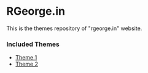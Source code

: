 # RGeorge.in
This is the themes repository of "rgeorge.in" website.

<h3>Included Themes</h3>
<ul>
<li><a href="https://github.com/RichiRic/RGeorge.in/blob/b8e949092a86324b7c81230ae59346916180aef6/HTMLs/theme-1.html">Theme 1</a></li>
<li><a href="https://github.com/RichiRic/RGeorge.in/blob/b8e949092a86324b7c81230ae59346916180aef6/HTMLs/theme-2.html">Theme 2</a></li>
</ul>
